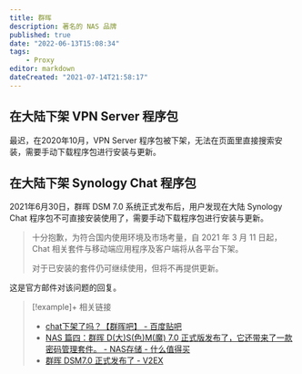 ```yaml
---
title: 群晖
description: 著名的 NAS 品牌
published: true
date: "2022-06-13T15:08:34"
tags:
    - Proxy
editor: markdown
dateCreated: "2021-07-14T21:58:17"
---
```


## 在大陆下架 VPN Server 程序包

最迟，在2020年10月，VPN Server 程序包被下架，无法在页面里直接搜索安装，需要手动下载程序包进行安装与更新。

## 在大陆下架 Synology Chat 程序包

2021年6月30日，群晖 DSM 7.0 系统正式发布后，用户发现在大陆 Synology Chat 程序包不可直接安装使用了，需要手动下载程序包进行安装与更新。

> 十分抱歉，为符合国内使用环境及市场考量，自 2021 年 3 月 11 日起，Chat 相关套件与移动端应用程序及客户端将从各平台下架。
>
> 对于已安装的套件仍可继续使用，但将不再提供更新。 

这是官方邮件对该问题的回复。

> [!example]+ 相关链接
> + [chat下架了吗？【群晖吧】 - 百度贴吧](https://web.archive.org/web/20210714140652/https://tieba.baidu.com/p/7279904426)
> + [NAS 篇四：群晖 D(大)S(色)M(魔) 7.0 正式版发布了，它还带来了一款密码管理套件。 - NAS存储 - 什么值得买](https://web.archive.org/web/20210714140646/https://post.smzdm.com/p/az3o8gd0/)
> + [群晖 DSM7.0 正式发布了 - V2EX](https://web.archive.org/web/20210714132419/https://www.v2ex.com/t/786442)
